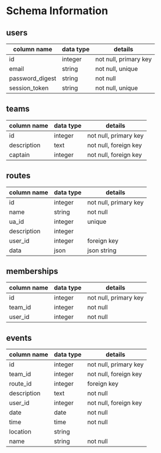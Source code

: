 # Schema Information

## users
column name     | data type | details
----------------|-----------|-----------------------
id              | integer   | not null, primary key
email           | string    | not null, unique
password_digest | string    | not null
session_token   | string    | not null, unique

## teams
| column name | data type | details               |
|-------------|-----------|-----------------------|
| id          | integer   | not null, primary key |
| description | text      | not null, foreign key |
| captain     | integer   | not null, foreign key |

## routes
| column name | data type | details               |
|-------------|-----------|-----------------------|
| id          | integer   | not null, primary key |
| name        | string    | not null              |
| ua_id       | integer   | unique                |
| description | integer   |                       |
| user_id     | integer   | foreign key           |
| data        | json      | json string           |

## memberships
| column name | data type | details               |
|-------------|-----------|-----------------------|
| id          | integer   | not null, primary key |
| team_id     | integer   | not null              |
| user_id     | integer   | not null              |

## events
| column name | data type | details               |
|-------------|-----------|-----------------------|
| id          | integer   | not null, primary key |
| team_id     | integer   | not null, foreign key |
| route_id    | integer   | foreign key           |
| description | text      | not null              |
| user_id     | integer   | not null, foreign key |
| date        | date      | not null              |
| time        | time      | not null              |
| location    | string    |                       |
| name        | string    | not null              |
